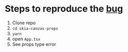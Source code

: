 # Steps to reproduce the [bug](https://github.com/Shopify/react-native-skia/discussions/1224)

1. Clone repo
1. `cd skia-canvas-props`
1. `yarn`
1. open `App.tsx`
1. See props type error
